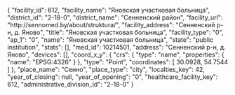 {
    "facility_id": 612,
    "facility_name": "Яновская участковая больница",
    "district_id": "2-18-0",
    "district_name": "Сенненский район",
    "facility_url": "http:\/\/sennomed.by\/about\/struktura\/",
    "facility_address": "Сенненский р-н, д. Яново",
    "title": "Яновская участковая больница",
    "facility_type": "0",
    "ap_1": "0",
    "name": "Яновская участковая больница",
    "state": "public institution",
    "stats": [],
    "med_id": 10214501,
    "address": "Сенненский р-н, д. Яново",
    "devices": [],
    "coord_x_y": {
        "crs": {
            "type": "name",
            "properties": {
                "name": "EPSG:4326"
            }
        },
        "type": "Point",
        "coordinates": [
            30.0928,
            54.7544
        ]
    },
    "place_name": "Сенно",
    "place_type": "city",
    "localties_key": 42,
    "year_of_closing": null,
    "year_of_opening": "0",
    "healthcare_facility_key": 612,
    "administrative_division_id": "2-18-0"
}